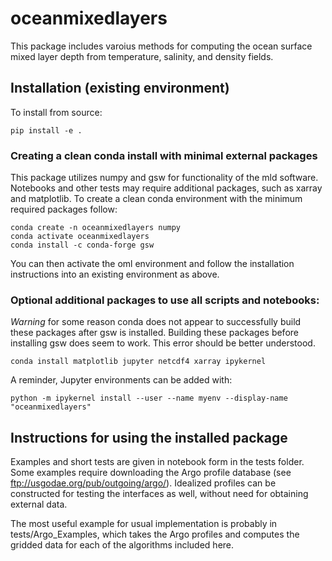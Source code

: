 # oceanmixedlayers

This package includes varoius methods for computing the ocean surface mixed layer depth from temperature, salinity, and density fields.  

## Installation (existing environment)  

To install from source:  
```
pip install -e .
```

### Creating a clean conda install with minimal external packages  

This package utilizes numpy and gsw for functionality of the mld software.  Notebooks and other tests may require additional packages, such as xarray and matplotlib.  To create a clean conda environment with the minimum required packages follow:  
```
conda create -n oceanmixedlayers numpy  
conda activate oceanmixedlayers  
conda install -c conda-forge gsw  
```  

You can then activate the oml environment and follow the installation instructions into an existing environment as above.  


### Optional additional packages to use all scripts and notebooks:  

*Warning* for some reason conda does not appear to successfully build these packages after gsw is installed.  Building these packages before installing gsw does seem to work.  This error should be better understood.  

```
conda install matplotlib jupyter netcdf4 xarray ipykernel  
```

A reminder, Jupyter environments can be added with:  
```
python -m ipykernel install --user --name myenv --display-name "oceanmixedlayers"  
```

## Instructions for using the installed package  

Examples and short tests are given in notebook form in the tests folder.  Some examples require downloading the Argo profile database (see ftp://usgodae.org/pub/outgoing/argo/). Idealized profiles can be constructed for testing the interfaces as well, without need for obtaining external data.  

The most useful example for usual implementation is probably in tests/Argo_Examples, which takes the Argo profiles and computes the gridded data for each of the algorithms included here.  

